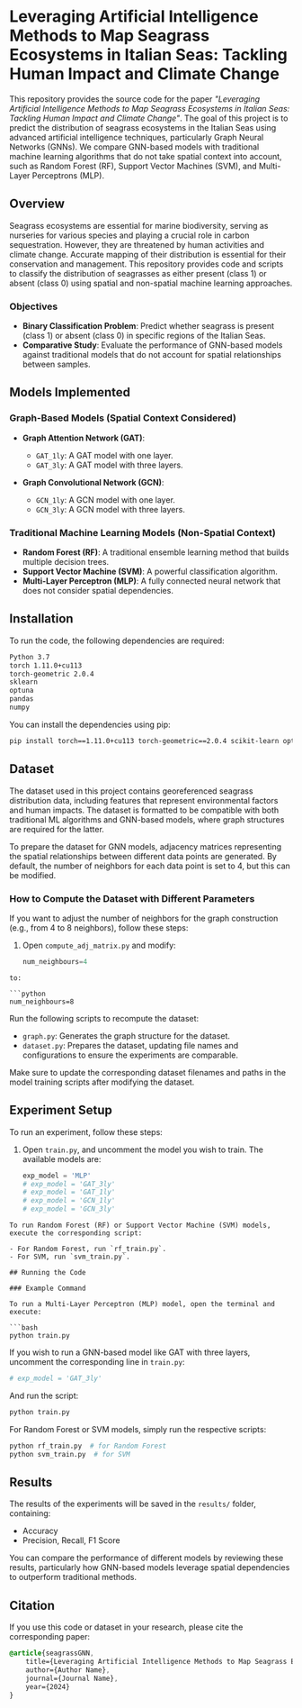 # Leveraging Artificial Intelligence Methods to Map Seagrass Ecosystems in Italian Seas: Tackling Human Impact and Climate Change

This repository provides the source code for the paper *"Leveraging Artificial Intelligence Methods to Map Seagrass Ecosystems in Italian Seas: Tackling Human Impact and Climate Change"*. The goal of this project is to predict the distribution of seagrass ecosystems in the Italian Seas using advanced artificial intelligence techniques, particularly Graph Neural Networks (GNNs). We compare GNN-based models with traditional machine learning algorithms that do not take spatial context into account, such as Random Forest (RF), Support Vector Machines (SVM), and Multi-Layer Perceptrons (MLP).

## Overview

Seagrass ecosystems are essential for marine biodiversity, serving as nurseries for various species and playing a crucial role in carbon sequestration. However, they are threatened by human activities and climate change. Accurate mapping of their distribution is essential for their conservation and management. This repository provides code and scripts to classify the distribution of seagrasses as either present (class 1) or absent (class 0) using spatial and non-spatial machine learning approaches.

### Objectives
- **Binary Classification Problem**: Predict whether seagrass is present (class 1) or absent (class 0) in specific regions of the Italian Seas.
- **Comparative Study**: Evaluate the performance of GNN-based models against traditional models that do not account for spatial relationships between samples.

## Models Implemented

### Graph-Based Models (Spatial Context Considered)
- **Graph Attention Network (GAT)**:
  - `GAT_1ly`: A GAT model with one layer.
  - `GAT_3ly`: A GAT model with three layers.
  
- **Graph Convolutional Network (GCN)**:
  - `GCN_1ly`: A GCN model with one layer.
  - `GCN_3ly`: A GCN model with three layers.

### Traditional Machine Learning Models (Non-Spatial Context)
- **Random Forest (RF)**: A traditional ensemble learning method that builds multiple decision trees.
- **Support Vector Machine (SVM)**: A powerful classification algorithm.
- **Multi-Layer Perceptron (MLP)**: A fully connected neural network that does not consider spatial dependencies.

## Installation

To run the code, the following dependencies are required:

```bash
Python 3.7
torch 1.11.0+cu113
torch-geometric 2.0.4
sklearn
optuna
pandas
numpy
```
You can install the dependencies using pip:

```bash
pip install torch==1.11.0+cu113 torch-geometric==2.0.4 scikit-learn optuna pandas numpy
```
## Dataset

The dataset used in this project contains georeferenced seagrass distribution data, including features that represent environmental factors and human impacts. The dataset is formatted to be compatible with both traditional ML algorithms and GNN-based models, where graph structures are required for the latter.

To prepare the dataset for GNN models, adjacency matrices representing the spatial relationships between different data points are generated. By default, the number of neighbors for each data point is set to 4, but this can be modified.

### How to Compute the Dataset with Different Parameters

If you want to adjust the number of neighbors for the graph construction (e.g., from 4 to 8 neighbors), follow these steps:

1. Open `compute_adj_matrix.py` and modify:

   ```python
   num_neighbours=4
```
to:

```python
num_neighbours=8
```
Run the following scripts to recompute the dataset:

- `graph.py`: Generates the graph structure for the dataset.
- `dataset.py`: Prepares the dataset, updating file names and configurations to ensure the experiments are comparable.

Make sure to update the corresponding dataset filenames and paths in the model training scripts after modifying the dataset.

## Experiment Setup

To run an experiment, follow these steps:

1. Open `train.py`, and uncomment the model you wish to train. The available models are:

   ```python
   exp_model = 'MLP'
   # exp_model = 'GAT_3ly'
   # exp_model = 'GAT_1ly'
   # exp_model = 'GCN_1ly'
   # exp_model = 'GCN_3ly'
```
To run Random Forest (RF) or Support Vector Machine (SVM) models, execute the corresponding script:

- For Random Forest, run `rf_train.py`.
- For SVM, run `svm_train.py`.

## Running the Code

### Example Command

To run a Multi-Layer Perceptron (MLP) model, open the terminal and execute:

```bash
python train.py
```
If you wish to run a GNN-based model like GAT with three layers, uncomment the corresponding line in `train.py`:

```python
# exp_model = 'GAT_3ly'
```
And run the script:

```bash
python train.py
```
For Random Forest or SVM models, simply run the respective scripts:

```bash
python rf_train.py  # for Random Forest
python svm_train.py  # for SVM
```
## Results

The results of the experiments will be saved in the `results/` folder, containing:

- Accuracy
- Precision, Recall, F1 Score

You can compare the performance of different models by reviewing these results, particularly how GNN-based models leverage spatial dependencies to outperform traditional methods.

## Citation

If you use this code or dataset in your research, please cite the corresponding paper:

```css
@article{seagrassGNN,
    title={Leveraging Artificial Intelligence Methods to Map Seagrass Ecosystems in Italian Seas: Tackling Human Impact and Climate Change},
    author={Author Name},
    journal={Journal Name},
    year={2024}
}
```








